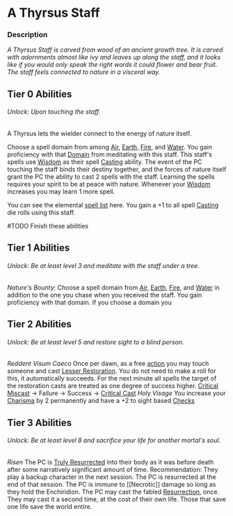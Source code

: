 # A Thyrsus Staff

### Description
*A Thyrsus Staff is carved from wood of an ancient growth tree. It is carved with adornments almost like ivy and leaves up along the staff, and it looks like if you would only speak the right words it could flower and bear fruit. The staff feels connected to nature in a visceral way.*

## Tier 0 Abilities
###### Unlock: Upon touching the staff.
A Thyrsus lets the wielder connect to the energy of nature itself.

Choose a spell domain from among [Air](../../../../Magic/Spell%20Domains/Air.md), [Earth](../../../../Magic/Spell%20Domains/Earth.md), [Fire](../../../../Magic/Spell%20Domains/Fire.md), and [Water](../../../../Magic/Spell%20Domains/Water.md). You gain proficiency with that [Domain](../../../../Magic/Spell%20Domains/!Domain%20Index.md) from meditating with this staff. This staff's spells use [Wisdom](../../../../Player%20Character%20Components/Chosen%20Statistics/Wisdom.md) as their spell [Casting](../../../../Magic/Casting%20Spells.md) ability. The event of the PC touching the staff binds their destiny together, and the forces of nature itself grant the PC the ability to cast 2 spells with the staff. Learning the spells requires your spirit to be at peace with nature. Whenever your [Wisdom](../../../../Player%20Character%20Components/Chosen%20Statistics/Wisdom.md) increases you may learn 1 more spell.

You can see the elemental [spell list](../../../../Magic/Spells/Spell%20Index.md) here. You gain a +1 to all spell [Casting](../../../../Magic/Casting%20Spells.md) die rolls using this staff. 

#TODO Finish these abilities
## Tier 1 Abilities
###### Unlock: Be at least level 3 and meditate with the staff under a tree.
*Nature's Bounty*: 
	Choose a spell domain from [Air](../../../../Magic/Spell%20Domains/Air.md), [Earth](../../../../Magic/Spell%20Domains/Earth.md), [Fire](../../../../Magic/Spell%20Domains/Fire.md), and [Water](../../../../Magic/Spell%20Domains/Water.md) in addition to the one you chase when you received the staff. You gain proficiency with that domain. If you choose a domain you 

## Tier 2 Abilities
###### Unlock: Be at least level 5 and restore sight to a blind person.
*Reddent Visum Caeco*
	Once per dawn, as a free [action](../../../../Game%20Structure/Action.md) you may touch someone and cast [Lesser Restoration](../../../../Magic/Spells/Levelled/Level%203/Lesser%20Restoration.md). You do not need to make a roll for this, it automatically succeeds. For the next minute all spells the target of the restoration casts are treated as one degree of success higher.
		[Critical Miscast](../../../../Dice%20Rolls/Critical%20Miscast.md) -> Failure -> Success -> [Critical Cast](../../../../Dice%20Rolls/Critical%20Cast.md)
*Holy Visage*
	You increase your [Charisma](../../../../Player%20Character%20Components/Chosen%20Statistics/Charisma.md) by 2 permanently and have a +2 to sight based [Checks](../../../../Game%20Structure/Check.md) 

## Tier 3 Abilities
###### Unlock: Be at least level 8 and sacrifice your life for another mortal's soul.
*Risen*
	 The PC is [Truly Resurrected](../../../../Magic/Spells/Levelled/Level%20Fabled/True%20Resurrection.md) into their body as it was before death after some narratively significant amount of time. 
		 Recommendation: They play a backup character in the next session. The PC is resurrected at the end of that session. 
	The PC is immune to [[Necrotic]] damage so long as they hold the Enchiridion.
	The PC may cast the fabled [Resurrection](../../../../Magic/Spells/Levelled/Level%20Fabled/Resurrection.md), once. They may cast it a second time, at the cost of their own life. Those that save one life save the world entire.